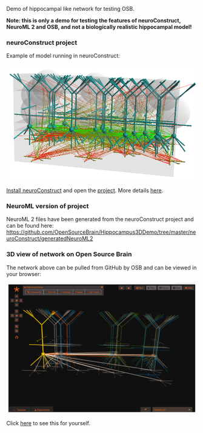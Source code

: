 Demo of hippocampal like network for testing OSB.

**Note: this is only a demo for testing the features of neuroConstruct, NeuroML 2 and OSB, and not a biologically realistic hippocampal model!**

### neuroConstruct project

Example of model running in neuroConstruct:

![nC](https://raw.githubusercontent.com/OpenSourceBrain/Hippocampus3DDemo/master/images/nC.png)

[Install neuroConstruct](https://github.com/NeuralEnsemble/neuroConstruct/blob/master/INSTALL) and open the [project](https://github.com/OpenSourceBrain/Hippocampus3DDemo/tree/master/neuroConstruct). More details [here](http://www.opensourcebrain.org/docs#Using_neuroConstruct_Based_Projects). 


### NeuroML version of project

NeuroML 2 files have been generated from the neuroConstruct project and can be found here: https://github.com/OpenSourceBrain/Hippocampus3DDemo/tree/master/neuroConstruct/generatedNeuroML2

### 3D view of network on Open Source Brain

The network above can be pulled from GitHub by OSB and can be viewed in your browser:

![osb](https://raw.githubusercontent.com/OpenSourceBrain/Hippocampus3DDemo/master/images/osb.png)

Click [here](http://www.opensourcebrain.org/projects/hippocampus3ddemo/settings?explorer=https%3A%2F%2Fraw.githubusercontent.com%2FOpenSourceBrain%2FHippocampus3DDemo%2Fmaster%2FneuroConstruct%2FgeneratedNeuroML2%2FHippocampus.net.nml) to see this for yourself.

